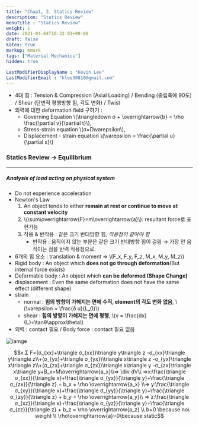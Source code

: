 ```yaml
---
title: "Chap1, 2. Statics Review"
description: "Statics Review"
menuTitle : "Statics Review"
weight: 1
date: 2021-04-04T10:32:01+09:00
draft: false
katex: true
markup: mmark
tags: ["Material Mechanics"]
hidden: true

LastModifierDisplayName : "Kevin Lee"
LastModifierEmail : "klee30810@gmail.com"
---
```


- 4대 힘 : Tension & Compression (Axial Loading) / Bending (중립축에 90도)  /  Shear (단변적 평행방향 힘, 각도 변화)  /  Twist
- 외력에 대한 deformation field 구하기 : 
  - Governing Equation \\(\triangledown σ + \overrightarrow{b} = \rho \frac{\partial v}{\partial t}\\),
  - Stress-strain equation \\(σ=D\varepsilon\\), 
  - Displacement - strain equation \\(\varepsilon = \frac{\partial u}{\partial x}\\)

### Statics Review → Equilibrium

---

##### Analysis of load acting on physical system

- Do not experience acceleration
- Newton's Law
  1. An object tends to either **remain at rest or continue to move at constant velocity**
  2. \\(\sum\overrightarrow{F}=m\overrightarrow{a}\\): resultant force로 표현가능
  3. 작용 & 반작용 : 같은 크기 반대방향 힘, *작용점이 같아야 함*
     * 반작용 : 움직이지 않는 부분은 같은 크기 반대방향 힘이 걸림 → 가장 안 움직이는 점을 반력 작용점으로.
- 6개의 힘 요소 : translation & moment ⇒ \\(F_x, F_y, F_z, M_x, M_y, M_z\\)
- Rigid body : An object which **does not go through deformation**(But internal force exists)
- Deformable body : An object which **can be deformed (Shape Change)**
- displacement : Even the same deformation does not have the same effect (different shape)
- strain
  - normal : **힘의 방향이 가해지는 면에 수직, element의 각도 변화 없음**, \\(\\varepsilon = \frac{δ u}{L_0}\\)
  - shear : **힘의 방향이 가해지는 면에 평행**, \\(γ = \frac{dx}{L}=\tanθ\approx\theta\\)
- 외력 : contact 필요     /     Body force : contact 필요 없음

![iamge](/images/mech/material/lect/1.png)

$$x:Σ F=(σ_{xx}+\triangle σ_{xx})\triangle y\triangle z -σ_{xx}\triangle y\triangle z\\+(σ_{yx}+\triangle σ_{yx})\triangle x\triangle z -σ_{yx}\triangle x\triangle z\\+(σ_{zx}+\triangle σ_{zx})\triangle x\triangle y -σ_{zx}\triangle x\triangle y+B_x=M\overrightarrow{a_x}\\⇒ \div dV\\ ⇒x:\frac{\triangle σ_{xx}}{\triangle x}+\frac{\triangle σ_{yx}}{\triangle y}+\frac{\triangle σ_{zx}}{\triangle z} + b_x = \rho \overrightarrow{a_x} \\⇒ y:\frac{\triangle σ_{xy}}{\triangle x}+\frac{\triangle σ_{yy}}{\triangle y}+\frac{\triangle σ_{zy}}{\triangle z} + b_y = \rho \overrightarrow{a_y}\\ ⇒ z:\frac{\triangle σ_{xz}}{\triangle x}+\frac{\triangle σ_{yz}}{\triangle y}+\frac{\triangle σ_{zz}}{\triangle z} + b_z = \rho \overrightarrow{a_z} \\ b=0 \because no\ weight \\ \rho\overrightarrow{a}=0\because static$$









